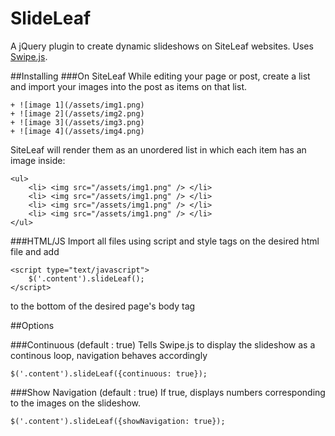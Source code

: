 SlideLeaf
=========

A jQuery plugin to create dynamic slideshows on SiteLeaf websites.
Uses [Swipe.js](https://github.com/bradbirdsall/Swipe).

##Installing
###On SiteLeaf
While editing your page or post, create a list and import your images into the post as items on that list.
    
    + ![image 1](/assets/img1.png)
    + ![image 2](/assets/img2.png)
    + ![image 3](/assets/img3.png)
    + ![image 4](/assets/img4.png)

SiteLeaf will render them as an unordered list in which each item has an image inside:

    <ul>
        <li> <img src="/assets/img1.png" /> </li>
        <li> <img src="/assets/img1.png" /> </li>
        <li> <img src="/assets/img1.png" /> </li>
        <li> <img src="/assets/img1.png" /> </li>
    </ul>

###HTML/JS
Import all files using script and style tags on the desired html file and add 

    <script type="text/javascript">
        $('.content').slideLeaf();
    </script>

to the bottom of the desired page's body tag

##Options

###Continuous (default : true)
Tells Swipe.js to display the slideshow as a continous loop, navigation behaves accordingly
    
    $('.content').slideLeaf({continuous: true});

###Show Navigation (default : true)
If true, displays numbers corresponding to the images on the slideshow.
    
    $('.content').slideLeaf({showNavigation: true});
